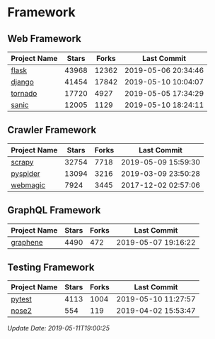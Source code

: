 # Framework

## Web Framework

| Project Name | Stars | Forks | Last Commit |
| ------------ | ----- | ----- | ----------- |
| [flask](https://github.com/pallets/flask) | 43968 | 12362 | 2019-05-06 20:34:46 |
| [django](https://github.com/django/django) | 41454 | 17842 | 2019-05-10 10:04:07 |
| [tornado](https://github.com/tornadoweb/tornado) | 17720 | 4927 | 2019-05-05 17:34:29 |
| [sanic](https://github.com/huge-success/sanic) | 12005 | 1129 | 2019-05-10 18:24:11 |

## Crawler Framework

| Project Name | Stars | Forks | Last Commit |
| ------------ | ----- | ----- | ----------- |
| [scrapy](https://github.com/scrapy/scrapy) | 32754 | 7718 | 2019-05-09 15:59:30 |
| [pyspider](https://github.com/binux/pyspider) | 13094 | 3216 | 2019-03-09 23:50:28 |
| [webmagic](https://github.com/code4craft/webmagic) | 7924 | 3445 | 2017-12-02 02:57:06 |

## GraphQL Framework

| Project Name | Stars | Forks | Last Commit |
| ------------ | ----- | ----- | ----------- |
| [graphene](https://github.com/graphql-python/graphene) | 4490 | 472 | 2019-05-07 19:16:22 |

## Testing Framework

| Project Name | Stars | Forks | Last Commit |
| ------------ | ----- | ----- | ----------- |
| [pytest](https://github.com/pytest-dev/pytest) | 4113 | 1004 | 2019-05-10 11:27:57 |
| [nose2](https://github.com/nose-devs/nose2) | 554 | 119 | 2019-04-02 15:53:47 |

*Update Date: 2019-05-11T19:00:25*